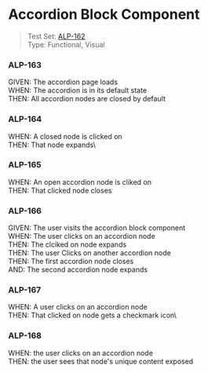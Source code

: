 # Accordion Block Component  
> Test Set: [ALP-162](https://everfi.atlassian.net/browse/ALP-162)   
Type: Functional, Visual  

<!-- include: cypress/integration/accordion_block.js -->

### ALP-163

GIVEN: The accordion page loads\
WHEN: The accordion is in its default state\
THEN: All accordion nodes are closed by default

### ALP-164

WHEN: A closed node is clicked on\
THEN: That node expands\

### ALP-165

WHEN: An open accordion node is cliked on\
THEN: That clicked node closes

### ALP-166

GIVEN: The user visits the accordion block component\
WHEN: The user clicks on an accordion node\
THEN: The clciked on node expands\
THEN: The user Clicks on another accordion node\
THEN: The first accordion node closes\
AND: The second accordion node expands

### ALP-167

WHEN: A user clicks on an accordion node\
THEN: That clicked on node gets a checkmark icon\

### ALP-168

WHEN: the user clicks on an accordion node\
THEN: the user sees that node's unique content exposed

<!-- /include: cypress/integration/accordion_block.js -->
